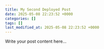 ```yaml
---
title: My Second Deployed Post
date: 2025-05-08 22:23:52 +0000
categories: []
tags: []
last_modified_at: 2025-05-08 22:23:52 +0000
---
```


Write your post content here...
